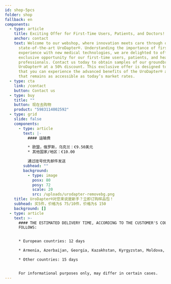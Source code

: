 ```yaml
---
id: shop-5pcs
folder: shop
fallback: en
components:
  - type: article
    title: Exciting Offer for First-Time Users, Patients, and Doctors!
    anchor: contact
    text: Welcome to our webshop, where innovation meets care through our
      state-of-the-art UroDapter®. Understanding the importance of firsthand
      experience with new medical technologies, we are delighted to offer an
      exclusive opportunity for our first-time users, patients, and healthcare
      professionals. Contact us today to obtain samples of our groundbreaking
      UroDapter® at a 50% discount. This exclusive offer is designed to ensure
      that you can experience the advanced benefits of the UroDapter® at a cost
      that remains as accessible as today’s market rates.
  - type: cta
    link: /contact
    button: Contact us
  - type: buy
    title: ""
    button: 现在去购物
    product: "5983114002592"
  - type: grid
    slide: false
    components:
      - type: article
        text: |-
          #### 运输费

          * 欧盟，俄罗斯，乌克兰：€9.50美元
          * 其他国家/地区：€10.00

          通过挂号优先邮件发送
        subhead: ""
        background:
          - type: image
            posx: 80
            posy: 72
            scale: 20
            src: /uploads/urodapter-removebg.png
    title: UroDapter®对您来说是新手？立即订购样品包！
    subhead: 买5件，价格为$ 75/10件，价格为$ 150
    background: []
  - type: article
    text: >-
      #### THE ESTIMATED DELIVERY TIME, ACCORDING TO THE CUSTOMER'S COUNTRY AS
      FOLLOWS:


      * European countries: 12 days

      * Armenia, Azerbaijan, Georgia, Kazakhstan, Kyrgyzstan, Moldova, Russia, Tajikistan, Turkmenistan, Ukraine, Uzbekistan: 19 days

      * Other countries: 15 days


      For informational purposes only, may differ in certain cases.
---
```

